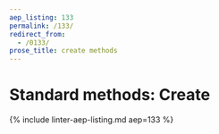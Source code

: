 ```yaml
---
aep_listing: 133
permalink: /133/
redirect_from:
  - /0133/
prose_title: create methods
---
```


# Standard methods: Create

{% include linter-aep-listing.md aep=133 %}
